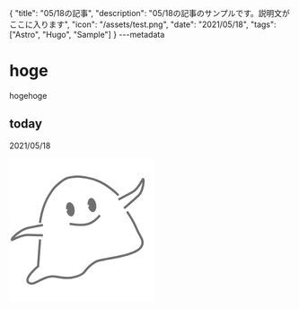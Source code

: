 {
  "title": "05/18の記事",
  "description": "05/18の記事のサンプルです。説明文がここに入ります",
  "icon": "/assets/test.png",
  "date": "2021/05/18",
  "tags": ["Astro", "Hugo", "Sample"]
}
---metadata

# hoge
hogehoge

## today
2021/05/18

![img](/assets/test.png)